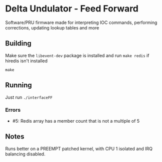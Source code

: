 # Delta Undulator - Feed Forward

Software/PRU firmware made for interpreting IOC commands, performing corrections, updating lookup tables and more

## Building

Make sure the `libevent-dev` package is installed and run `make redis` if hiredis isn't installed

```
make
```

## Running

Just run `./interfaceFF`

### Errors

- #5: Redis array has a member count that is not a multiple of 5

## Notes

Runs better on a PREEMPT patched kernel, with CPU 1 isolated and IRQ balancing disabled.

